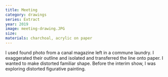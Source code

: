 ```yaml
---
title: Meeting
category: drawings
series: Extract
year: 2019
image: meeting-drawing.JPG
size: 
materials: charchoal, acrylic on paper
---
```



I used found photo from a canal magazine left in a commune laundry. 
I exaggerated their outline and isolated and transferred the line onto paper. 
I wanted to make distorted familiar shape.
Before the interim show, I was exploring distorted figurative painting.
